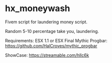 # hx_moneywash
Fivem script for laundering money script.

Random 5-10 percentage take you, laundering.

Requirements: ESX 1.1 or ESX Final
              Mythic Progbar: https://github.com/HalCroves/mythic_progbar

ShowCase: https://streamable.com/hllc6k
